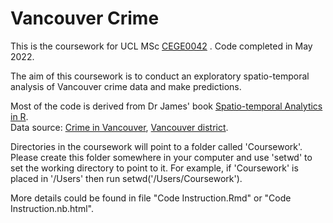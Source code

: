 # Vancouver Crime
This is the coursework for UCL MSc [CEGE0042](https://moodle.ucl.ac.uk/course/view.php?id=1329&section=0#tabs-tree-start) . Code completed in May 2022.

The aim of this coursework is to conduct an exploratory spatio-temporal analysis of Vancouver crime data and make predictions.  
  
Most of the code is derived from Dr James' book [Spatio-temporal Analytics in R](https://moodle.ucl.ac.uk/pluginfile.php/1301215/mod_resource/content/17/_book/index.html).  
Data source: [Crime in Vancouver](https://www.kaggle.com/datasets/wosaku/crime-in-vancouver), [Vancouver district](https://opendata.vancouver.ca/explore/dataset/local-area-boundary/export/?disjunctive.name). 
  
Directories in the coursework will point to a folder called 'Coursework'. Please create this folder somewhere in your computer and use 'setwd' to set the working directory to point to it. For example, if 'Coursework' is placed in '/Users' then run setwd('/Users/Coursework').  

More details could be found in file "Code Instruction.Rmd" or "Code Instruction.nb.html".
